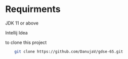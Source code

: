 # Requirments

JDK 11 or above

Intellij Idea

to clone this project 
```bash
    git clone https://github.com/DanujaV/gdse-65.git
```

